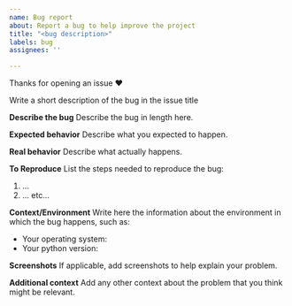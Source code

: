 ```yaml
---
name: Bug report
about: Report a bug to help improve the project
title: "<bug description>"
labels: bug
assignees: ''

---
```


Thanks for opening an issue ❤️

Write a short description of the bug in the issue title

**Describe the bug**
Describe the bug in length here.

**Expected behavior**
Describe what you expected to happen.

**Real behavior**
Describe what actually happens.

**To Reproduce**
List the steps needed to reproduce the bug:
1. ...
2. ...
etc...

**Context/Environment**
Write here the information about the environment in which the bug happens, such as:
- Your operating system: 
- Your python version: 

**Screenshots**
If applicable, add screenshots to help explain your problem.

**Additional context**
Add any other context about the problem that you think might be relevant.
